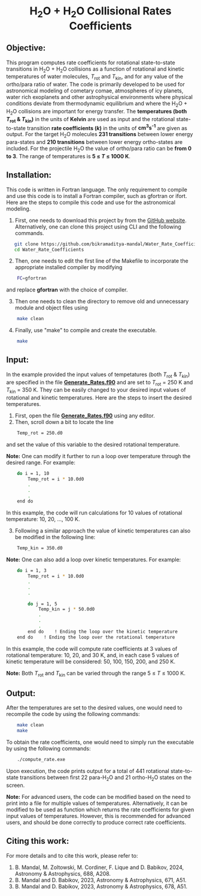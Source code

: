 <h1 align="center">H<sub>2</sub>O + H<sub>2</sub>O Collisional Rates Coefficients</h1>

## Objective:

This program computes rate coefficients for rotational state-to-state transitions in H<sub>2</sub>O + H<sub>2</sub>O collisions as a function of rotational and kinetic temperatures of water molecules, *T*<sub>rot</sub> and *T*<sub>kin</sub>, and for any value of the ortho/para ratio of water. The code is primarily developed to be used for astronomical modeling of cometary comae, atmospheres of icy planets, water rich exoplanets and other astrophysical environments where physical conditions deviate from thermodynamic equilibrium and where the H<sub>2</sub>O + H<sub>2</sub>O collisions are important for energy transfer. The **temperatures (both *T*<sub>rot</sub> & *T*<sub>kin</sub>)** in the units of **Kelvin** are used as input and the rotational state-to-state transition **rate coefficients (*k*)** in the units of **cm<sup>3</sup>s<sup>-1</sup>** are given as output. For the target H<sub>2</sub>O molecules **231 transitions** between lower energy para-states and **210 transitions** between lower energy ortho-states are included. For the projectile H<sub>2</sub>O the value of ortho/para ratio can be **from 0 to 3**. The range of temperatures is **5 ≤ *T* ≤ 1000 K**.

## Installation:

This code is written in Fortran language. The only requirement to compile and use this code is to install a Fortran compiler, such as gfortran or ifort. Here are the steps to compile this code and use for the astronomical modeling.

1. First, one needs to download this project by from the [GitHub website](https://github.com/bikramaditya-mandal/Water_Rate_Coefficients.git). Alternatively, one can clone this project using CLI and the following commands.

```sh
   git clone https://github.com/bikramaditya-mandal/Water_Rate_Coefficients.git
   cd Water_Rate_Coefficients
```

2. Then, one needs to edit the first line of the Makefile to incorporate the appropriate installed compiler by modifying 

```sh
    FC=gfortran
```

and  replace **gfortran** with the choice of compiler.

3. Then one needs to clean the directory to remove old and unnecessary module and object files using 

```sh
    make clean
```

4. Finally, use "make" to compile and create the executable.
```sh
    make
```

## Input:

In the example provided the input values of tempetatures (both *T*<sub>rot</sub> & *T*<sub>kin</sub>) are specified in the file [**Generate_Rates.f90**](Generate_Rates.f90) and are set to *T*<sub>rot</sub> = 250 K and *T*<sub>kin</sub> = 350 K. They can be easily changed to your desired input values of  rotational and kinetic temperatures. Here are the steps to insert the desired temperatures.

1. First, open the file [**Generate_Rates.f90**](Generate_Rates.f90) using any editor.
2. Then, scroll down a bit to locate the line

```sh
    Temp_rot = 250.d0
```

and set the value of this variable to the desired rotational temperature.

**Note:** One can modify it further to run a loop over temperature through the desired range. For example:

```sh
    do i = 1, 10
        Temp_rot = i * 10.0d0
        .
        .
        .
    end do
```

In this example, the code will run calculations for 10 values of rotational temperature: 10, 20, ..., 100 K.

3. Following a similar approach the value of kinetic temperatures can also be modified in the following line:

```sh
    Temp_kin = 350.d0
```

**Note:** One can also add a loop over kinetic temperatures. For example:

```sh
    do i = 1, 3
        Temp_rot = i * 10.0d0
        .
        .
        .

        do j = 1, 5
            Temp_kin = j * 50.0d0
            .
            .
            .
        end do    ! Ending the loop over the kinetic temperature
    end do    ! Ending the loop over the rotational temperature
```

In this example, the code will compute rate coefficients at 3 values of rotational temperature: 10, 20, and 30 K, and, in each case 5 values of kinetic temperature will be considered: 50, 100, 150, 200, and 250 K. 

**Note:** Both *T*<sub>rot</sub> and *T*<sub>kin</sub> can be varied through the range 5 ≤ *T* ≤ 1000 K.

## Output:

After the temperatures are set to the desired values, one would need to recompile the code by using the following commands:

```sh
    make clean
    make
```

To obtain the rate coefficients, one would need to simply run the executable by using the following commands:

```sh
    ./compute_rate.exe
```

Upon execution, the code prints output for a total of 441 rotational state-to-state transitions between first 22 para-H<sub>2</sub>O and 21 ortho-H<sub>2</sub>O states on the screen.

**Note:** For advanced users, the code can be modified based on the need to print into a file for multiple values of temperatures. Alternatively, it can be modified to be used as function which returns the rate coefficients for given input values of temperatures. However, this is recommended for advanced users, and should be done correctly to produce correct rate coefficients.

## Citing this work:

For more details and to cite this work, please refer to:
1. B. Mandal, M. Zoltowski, M. Cordiner, F. Lique and D. Babikov, 2024, Astronomy & Astrophysics, 688, A208.
2. B. Mandal and D. Babikov, 2023, Astronomy & Astrophysics, 671, A51.
3. B. Mandal and D. Babikov, 2023, Astronomy & Astrophysics, 678, A51.
 



